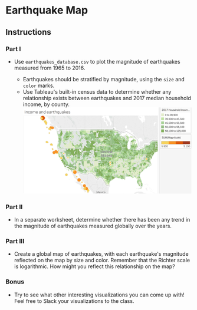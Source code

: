 # Earthquake Map

## Instructions

### Part I

* Use `earthquakes_database.csv` to plot the magnitude of earthquakes measured from 1965 to 2016.

  * Earthquakes should be stratified by magnitude, using the `size` and `color` marks. 
  * Use Tableau's built-in census data to determine whether any relationship exists between earthquakes and 2017 median household income, by county.
  ![earthquakes.png](earthquakes.png)
  
  
### Part II

* In a separate worksheet, determine whether there has been any trend in the magnitude of earthquakes measured globally over the years. 

### Part III

* Create a global map of earthquakes, with each earthquake's magnitude reflected on the map by size and color. Remember that the Richter scale is logarithmic. How might you reflect this relationship on the map?

### Bonus  

* Try to see what other interesting visualizations you can come up with! Feel free to Slack your visualizations to the class.
